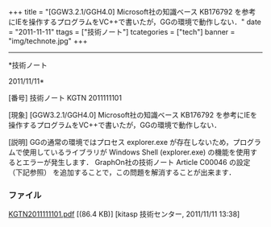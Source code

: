 ﻿+++
title = "[GGW3.2.1/GGH4.0] Microsoft社の知識ベース KB176792 を参考にIEを操作するプログラムをVC++で書いたが，GGの環境で動作しない．"
date = "2011-11-11"
ttags = ["技術ノート"]
tcategories = ["tech"]
banner = "img/technote.jpg"
+++

-----------------------------------------------------------------------------------------------------------------------------

*技術ノート

2011/11/11*


[番号]
技術ノート KGTN 2011111101

[現象]
[GGW3.2.1/GGH4.0] Microsoft社の知識ベース KB176792
を参考にIEを操作するプログラムをVC++で書いたが，GGの環境で動作しない．

[説明]
GGの通常の環境ではプロセス explorer.exe
が存在しないため，プログラムで使用しているライブラリが Windows Shell
(explorer.exe) の機能を使用するとエラーが発生します．
GraphOn社の技術ノート Article C00046 の設定 （下記参照）
を追加することで，この問題を解消することが出来ます．


### ファイル

 
 


[KGTN2011111101.pdf](http://techreport.kitasp.net/attachments/download/699/KGTN2011111101.pdf)
 [(86.4 KB)] [kitasp 技術センター, 2011/11/11
13:38]


 


 

